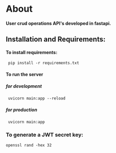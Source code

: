 # About
#### User crud operations API's developed in fastapi.

## Installation and Requirements:
#### To install requirements:
     pip install -r requirements.txt
#### To run the server
   ##### for development
     uvicorn main:app --reload
  ##### for production
     uvicorn main:app
### To generate a JWT secret key:
    openssl rand -hex 32